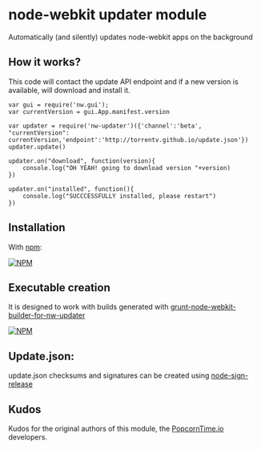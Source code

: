 node-webkit updater module
=======================================================

Automatically (and silently) updates node-webkit apps on the background

## How it works?

This code will contact the update API endpoint and if a new version is available, will download and install it.

    var gui = require('nw.gui');
    var currentVersion = gui.App.manifest.version

    var updater = require('nw-updater')({'channel':'beta', "currentVersion": currentVersion,'endpoint':'http://torrentv.github.io/update.json'})
    updater.update()

    updater.on("download", function(version){
        console.log("OH YEAH! going to download version "+version)
    })

    updater.on("installed", function(){
        console.log("SUCCCESSFULLY installed, please restart")
    })


## Installation 

With [npm](http://npmjs.org):

[![NPM](https://nodei.co/npm/nw-updater.png?downloads=true)](https://nodei.co/npm/nw-updater/)

## Executable creation

It is designed to work with builds generated with [grunt-node-webkit-builder-for-nw-updater](https://github.com/guerrerocarlos/grunt-node-webkit-builder-for-nw-updater) 

[![NPM](https://nodei.co/npm/grunt-node-webkit-builder-for-nw-updater.png?downloads=true)](https://nodei.co/npm/grunt-node-webkit-builder-for-nw-updater/)

## Update.json:

update.json checksums and signatures can be created using [node-sign-release](http://npmjs.org/package/node-sign-release)

## Kudos

Kudos for the original authors of this module, the [PopcornTime.io](http://popcorntime.io/) developers.
